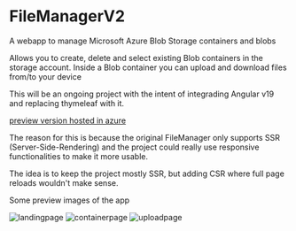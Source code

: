 # FileManagerV2

A webapp to manage Microsoft Azure Blob Storage containers and blobs

Allows you to create, delete and select existing Blob containers in the storage account.
Inside a Blob container you can upload and download files from/to your device

This will be an ongoing project with the intent of integrading Angular v19 and replacing thymeleaf with it.

[preview version hosted in azure](https://gentle-plant-08ad8f103.4.azurestaticapps.net)

The reason for this is because the original FileManager only supports SSR (Server-Side-Rendering) and the project 
could really use responsive functionalities to make it more usable.

The idea is to keep the project mostly SSR, but adding CSR where full page reloads wouldn't make sense.

Some preview images of the app

![landingpage](https://github.com/user-attachments/assets/8ece82af-9df1-496b-bbf8-b1d0fe6cd976)
![containerpage](https://github.com/user-attachments/assets/e48d88ef-9060-4068-ba62-31b546d4b585)
![uploadpage](https://github.com/user-attachments/assets/9391bb2f-2fd9-4343-a536-5117469acd9a)
